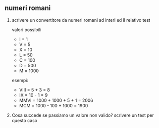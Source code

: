 numeri romani
--

1. scrivere un convertitore da numeri romani ad interi ed il relativo test

    valori possibili 

   - I = 1
   - V = 5
   - X = 10
   - L = 50
   - C = 100
   - D = 500
   - M = 1000
   
    esempi:

     - VIII = 5 + 3 = 8
     - IX = 10 - 1 = 9
     - MMVI = 1000 + 1000 + 5 + 1 = 2006
     - MCM = 1000 - 100 + 1000 = 1900


2. Cosa succede se passiamo un valore non valido? scrivere un test per questo caso